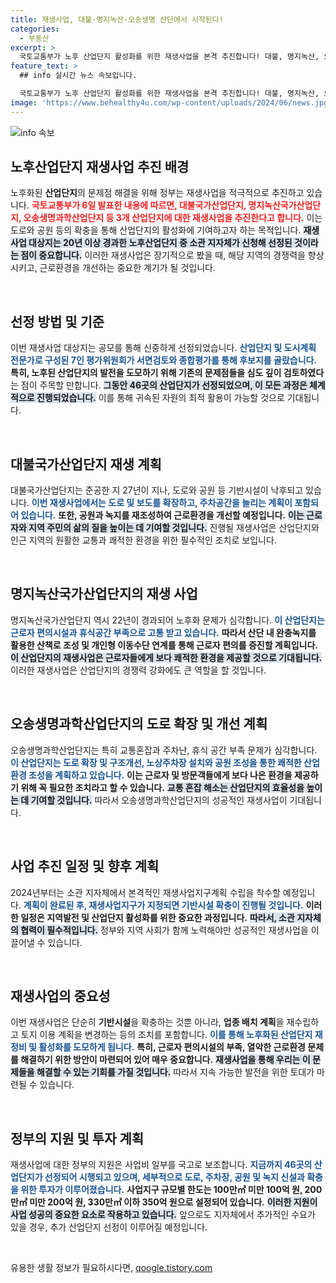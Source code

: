 ```yaml
---
title: 재생사업, 대불·명지녹산·오송생명 산단에서 시작된다!
categories:
  - 부동산
excerpt: >
  국토교통부가 노후 산업단지 활성화를 위한 재생사업을 본격 추진합니다! 대불, 명지녹산, 오송 생명과학 산업단지의 쾌적한 근로환경 조성을 위한 공원과 도로 확충 계획이 기대를 모으고 있습니다. 클릭해 자세한 내용을 확인하세요!
feature_text: >
  ## info 실시간 뉴스 속보입니다.

  국토교통부가 노후 산업단지 활성화를 위한 재생사업을 본격 추진합니다! 대불, 명지녹산, 오송 생명과학 산업단지의 쾌적한 근로환경 조성을 위한 공원과 도로 확충 계획이 기대를 모으고 있습니다. 클릭해 자세한 내용을 확인하세요!
image: 'https://www.behealthy4u.com/wp-content/uploads/2024/06/news.jpg'
---
```


<p><img src="https://www.behealthy4u.com/wp-content/uploads/2024/06/news.jpg" alt="info 속보" /></p>

<h2 data-ke-size="size26">노후산업단지 재생사업 추진 배경</h2>

<p data-ke-size="size16">노후화된 <b>산업단지</b>의 문제점 해결을 위해 정부는 재생사업을 적극적으로 추진하고 있습니다. <b><span style="color: #ee2323;">국토교통부가 6일 발표한 내용에 따르면, 대불국가산업단지, 명지녹산국가산업단지, 오송생명과학산업단지 등 3개 산업단지에 대한 재생사업을 추진한다고 합니다.</span></b> 이는 도로와 공원 등의 확충을 통해 산업단지의 활성화에 기여하고자 하는 목적입니다. <b><span style="background-color: #21538527;">재생사업 대상지는 20년 이상 경과한 노후산업단지 중 소관 지자체가 신청해 선정된 것이라는 점이 중요합니다.</span></b> 이러한 재생사업은 장기적으로 봤을 때, 해당 지역의 경쟁력을 향상시키고, 근로환경을 개선하는 중요한 계기가 될 것입니다.</p>

<p data-ke-size="size16">&nbsp;</p>

<h2 data-ke-size="size26">선정 방법 및 기준</h2>

<p data-ke-size="size16">이번 재생사업 대상지는 공모를 통해 신중하게 선정되었습니다. <b><span style="color: #1a5490;">산업단지 및 도시계획 전문가로 구성된 7인 평가위원회가 서면검토와 종합평가를 통해 후보지를 골랐습니다.</span></b> <b><span style="ee2323;">특히, 노후된 산업단지의 발전을 도모하기 위해 기존의 문제점들을 심도 깊이 검토하였다</span></b>는 점이 주목할 만합니다. <b><span style="background-color: #21538527;">그동안 46곳의 산업단지가 선정되었으며, 이 모든 과정은 체계적으로 진행되었습니다.</span></b> 이를 통해 귀속된 자원의 최적 활용이 가능할 것으로 기대됩니다.</p>

<p data-ke-size="size16">&nbsp;</p>

<h2 data-ke-size="size26">대불국가산업단지 재생 계획</h2>

<p data-ke-size="size16">대불국가산업단지는 준공한 지 27년이 지나, 도로와 공원 등 기반시설이 낙후되고 있습니다. <b><span style="color: #1a5490;">이번 재생사업에서는 도로 및 보도를 확장하고, 주차공간을 늘리는 계획이 포함되어 있습니다.</span></b> <b><span style="ee2323;">또한, 공원과 녹지를 재조성하여 근로환경을 개선할 예정입니다.</span></b> <b><span style="background-color: #21538527;">이는 근로자와 지역 주민의 삶의 질을 높이는 데 기여할 것입니다.</span></b> 진행될 재생사업은 산업단지와 인근 지역의 원활한 교통과 쾌적한 환경을 위한 필수적인 조치로 보입니다.</p>

<p data-ke-size="size16">&nbsp;</p>

<h2 data-ke-size="size26">명지녹산국가산업단지의 재생 사업</h2>

<p data-ke-size="size16">명지녹산국가산업단지 역시 22년이 경과되어 노후화 문제가 심각합니다. <b><span style="color: #1a5490;">이 산업단지는 근로자 편의시설과 휴식공간 부족으로 고통 받고 있습니다.</span></b> <b><span style="ee2323;">따라서 산단 내 완충녹지를 활용한 산책로 조성 및 개인형 이동수단 연계를 통해 근로자 편의를 증진할 계획입니다.</span></b> <b><span style="background-color: #21538527;">이 산업단지의 재생사업은 근로자들에게 보다 쾌적한 환경을 제공할 것으로 기대됩니다.</span></b> 이러한 재생사업은 산업단지의 경쟁력 강화에도 큰 역할을 할 것입니다.</p>

<p data-ke-size="size16">&nbsp;</p>

<h2 data-ke-size="size26">오송생명과학산업단지의 도로 확장 및 개선 계획</h2>

<p data-ke-size="size16">오송생명과학산업단지는 특히 교통혼잡과 주차난, 휴식 공간 부족 문제가 심각합니다. <b><span style="color: #1a5490;">이 산업단지는 도로 확장 및 구조개선, 노상주차장 설치와 공원 조성을 통한 쾌적한 산업환경 조성을 계획하고 있습니다.</span></b> <b><span style="ee2323;">이는 근로자 및 방문객들에게 보다 나은 환경을 제공하기 위해 꼭 필요한 조치라고 할 수 있습니다.</span></b> <b><span style="background-color: #21538527;">교통 혼잡 해소는 산업단지의 효율성을 높이는 데 기여할 것입니다.</span></b> 따라서 오송생명과학산업단지의 성공적인 재생사업이 기대됩니다.</p>

<p data-ke-size="size16">&nbsp;</p>

<h2 data-ke-size="size26">사업 추진 일정 및 향후 계획</h2>

<p data-ke-size="size16">2024년부터는 소관 지자체에서 본격적인 재생사업지구계획 수립을 착수할 예정입니다. <b><span style="color: #1a5490;">계획이 완료된 후, 재생사업지구가 지정되면 기반시설 확충이 진행될 것입니다.</span></b> <b><span style="ee2323;">이러한 일정은 지역발전 및 산업단지 활성화를 위한 중요한 과정입니다.</span></b> <b><span style="background-color: #21538527;">따라서, 소관 지자체의 협력이 필수적입니다.</span></b> 정부와 지역 사회가 함께 노력해야만 성공적인 재생사업을 이끌어낼 수 있습니다.</p>

<p data-ke-size="size16">&nbsp;</p>

<h2 data-ke-size="size26">재생사업의 중요성</h2>

<p data-ke-size="size16">이번 재생사업은 단순히 <b>기반시설</b>을 확충하는 것뿐 아니라, <b>업종 배치 계획</b>을 재수립하고 토지 이용 계획을 변경하는 등의 조치를 포함합니다. <b><span style="color: #1a5490;">이를 통해 노후화된 산업단지 재정비 및 활성화를 도모하게 됩니다.</span></b> <b><span style="ee2323;">특히, 근로자 편의시설의 부족, 열악한 근로환경 문제를 해결하기 위한 방안이 마련되어 있어 매우 중요합니다.</span></b> <b><span style="background-color: #21538527;">재생사업을 통해 우리는 이 문제들을 해결할 수 있는 기회를 가질 것입니다.</span></b> 따라서 지속 가능한 발전을 위한 토대가 마련될 수 있습니다.</p>

<p data-ke-size="size16">&nbsp;</p>

<h2 data-ke-size="size26">정부의 지원 및 투자 계획</h2>

<p data-ke-size="size16">재생사업에 대한 정부의 지원은 사업비 일부를 국고로 보조합니다. <b><span style="color: #1a5490;">지금까지 46곳의 산업단지가 선정되어 시행되고 있으며, 세부적으로 도로, 주차장, 공원 및 녹지 신설과 확충을 위한 투자가 이루어졌습니다.</span></b> <b><span style="ee2323;">사업지구 규모별 한도는 100만㎡ 미만 100억 원, 200만㎡ 미만 200억 원, 330만㎡ 이하 350억 원으로 설정되어 있습니다.</span></b> <b><span style="background-color: #21538527;">이러한 지원이 사업 성공의 중요한 요소로 작용하고 있습니다.</span></b> 앞으로도 지자체에서 추가적인 수요가 있을 경우, 추가 산업단지 선정이 이루어질 예정입니다.</p>

<p data-ke-size="size16">&nbsp;</p>
유용한 생활 정보가 필요하시다면, <a href="https://qoogle.tistory.com" rel="dofollow">qoogle.tistory.com</a>


